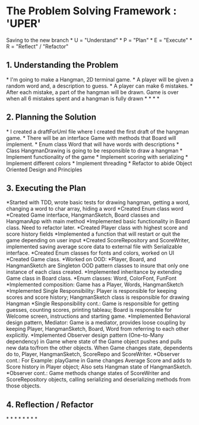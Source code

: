 <h1>The Problem Solving Framework : 'UPER'</h1>
Saving to the new branch
* U = "Understand"
* P = "Plan"
* E = "Execute"
* R = "Reflect" / "Refactor"

<h2>1. Understanding the Problem</h2>
* I'm going to make a Hangman, 2D terminal game.
* A player will be given a random word and, a description to guess. 
* A player can make 6 mistakes.
* After each mistake, a part of the hangman will be drawn. Game is over when all 6 mistakes spent and a hangman is fully drawn
* 
*
*
*
<h2>
    2. Planning the Solution
</h2>
* I created a draftForUml file where I created the first draft of the hangman game.
* There will be an interface Game with methods that Board will implement.
* Enum class Word that will have words with descriptions
* Class HangmanDrawing is going to be responsible to draw a hangman
* Implement functionality of the game
* Implement scoring with serializing
* Implement different colors
* Implement threading
* Refactor to abide Object Oriented Design and Principles
<h2>
    3. Executing the Plan
</h2>
*Started with TDD, wrote basic tests for drawing hangman, getting a word, changing a word to char array, hiding a word
*Created Enum class word
*Created Game interface, HangmanSketch, Board classes and HangmanApp with main method
*Implemented basic functionality in Board class. Need to refactor later.
*Created Player class with highest score and score history fields
*Implemented a function that will restart or quit the game depending on user input
*Created ScoreRepository and ScoreWriter, implemented saving average score data to external file with Serializable interface.
*Created Enum classes for fonts and colors, worked on UI
*Created Game class. 
*Worked on OOD:
*Player, Board, and HangmanSketch are Singleton OOD pattern classes to insure that only one instance of each class created.
*Implemented inheritance by extending Game class in Board class.
*Enum classes: Word, ColorFont, FunFont
*Implemented composition: Game has a Player, Words, HangmanSketch
*Implemented Single Responsibility: Player is responsible for keeping scores and score history; HangmanSketch class is responsible for drawing Hangman
*Single Responsibility cont.: Game is responsible for getting guesses, counting scores, printing tableau; Board is responsible for Welcome screen, instructions and starting game.
*Implemented Behavioral design pattern, Mediator: Game is a mediator, provides loose coupling by keeping Player, HangmanSketch, Board, Word from referring to each other explicitly.
*Implemented Observer design pattern (One-to-Many dependency) in Game where state of the Game object pushes and pulls new data to/from the other objects. When Game changes state, dependents do to, Player, HangmanSketch, ScoreRepo and ScoreWriter.
*Observer cont.: For Example: playGame in Game changes Average Score and adds to Score history in Player object; Also sets Hangman state of HangmanSketch.
*Observer cont.: Game methods change states of ScoreWriter and ScoreRepository objects, calling serializing and deserializing methods from those objects.
<h2>
    4. Reflection / Refactor
</h2>
*
*
*
*
*
*
*
*